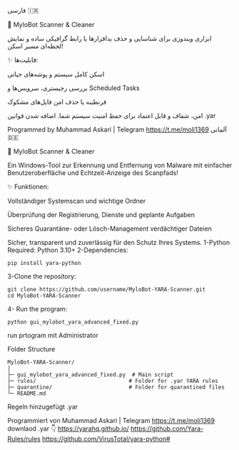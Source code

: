 فارسی 🇮🇷

🚀 MyloBot Scanner & Cleaner

ابزاری ویندوزی برای شناسایی و حذف بدافزارها با رابط گرافیکی ساده و نمایش لحظه‌ای مسیر اسکن!

✨ قابلیت‌ها:

اسکن کامل سیستم و پوشه‌های حیاتی

بررسی رجیستری، سرویس‌ها و Scheduled Tasks

قرنطینه یا حذف امن فایل‌های مشکوک

امن، شفاف و قابل اعتماد برای حفظ امنیت سیستم شما.
اضافه شدن قوانین .yar 

Programmed by Muhammad Askari | Telegram
https://t.me/moli1369
آلمانی 🇩🇪

🚀 MyloBot Scanner & Cleaner

Ein Windows-Tool zur Erkennung und Entfernung von Malware mit einfacher Benutzeroberfläche und Echtzeit-Anzeige des Scanpfads!

✨ Funktionen:

Vollständiger Systemscan und wichtige Ordner

Überprüfung der Registrierung, Dienste und geplante Aufgaben

Sicheres Quarantäne- oder Lösch-Management verdächtiger Dateien

Sicher, transparent und zuverlässig für den Schutz Ihres Systems.
1-Python Required: Python 3.10+
2-Dependencies:
```
pip install yara-python
```
3-Clone the repository:
```
git clone https://github.com/username/MyloBot-YARA-Scanner.git
cd MyloBot-YARA-Scanner
```
4- Run the program:
```
python gui_mylobot_yara_advanced_fixed.py
```
run prtogram mit Administrator

Folder Structure
```
MyloBot-YARA-Scanner/
│
├─ gui_mylobot_yara_advanced_fixed.py  # Main script
├─ rules/                             # Folder for .yar YARA rules
├─ quarantine/                        # Folder for quarantined files
└─ README.md
```

Regeln hinzugefügt .yar

Programmiert von Muhammad Askari | Telegram 
https://t.me/moli1369
downlaod .yar
👇
https://yarahq.github.io/
https://github.com/Yara-Rules/rules
https://github.com/VirusTotal/yara-python#
